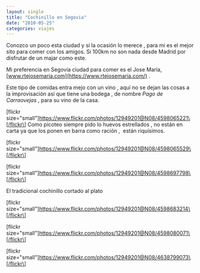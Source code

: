 ```yaml
---
layout: single
title: "Cochinillo en Segovia"
date: "2010-05-25"
categories: viajes
---
```


Conozco un poco esta ciudad y si la ocasión lo merece , para mi es el mejor sito para comer con los amigos. Si 100km no son nada desde Madrid por disfrutar de un majar como este.

Mi preferencia en Segovia ciudad para comer es el Jose María, [www.rtejosemaria.com](https://www.rtejosemaria.com/) .

Este tipo de comidas entra mejo con un vino , aquí no se dejan las cosas a la improvisación así que tiene una bodega , de nombre _Pago de Carraovejas_ , para su vino de la casa.

\[flickr size="small"\]https://www.flickr.com/photos/12949201@N08/4598065221\[/flickr\] Como picoteo siempre pido lo huevos estrellados , no están en carta ya que los ponen en barra como ración ,  están riquísimos.

\[flickr size="small"\]https://www.flickr.com/photos/12949201@N08/4598065529\[/flickr\]

\[flickr size="small"\]https://www.flickr.com/photos/12949201@N08/4598697798\[/flickr\]

El tradicional cochinillo cortado al plato

\[flickr size="small"\]https://www.flickr.com/photos/12949201@N08/4598683214\[/flickr\]

\[flickr size="small"\]https://www.flickr.com/photos/12949201@N08/4598080071\[/flickr\]

\[flickr size="small"\]https://www.flickr.com/photos/12949201@N08/4638799073\[/flickr\]
